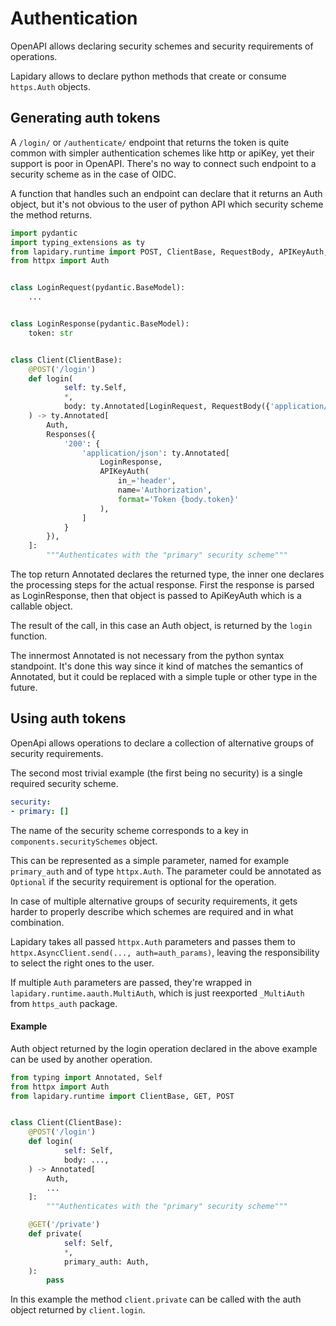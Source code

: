 # Authentication

OpenAPI allows declaring security schemes and security requirements of operations.

Lapidary allows to declare python methods that create or consume `https.Auth` objects.

## Generating auth tokens


A `/login/` or `/authenticate/` endpoint that returns the token is quite common with simpler authentication schemes like http or apiKey, yet their support is poor in OpenAPI. There's no way to connect
such endpoint to a security scheme as in the case of OIDC.

A function that handles such an endpoint can declare that it returns an Auth object, but it's not obvious to the user of python API which security scheme the method returns.

```python
import pydantic
import typing_extensions as ty
from lapidary.runtime import POST, ClientBase, RequestBody, APIKeyAuth, Responses
from httpx import Auth


class LoginRequest(pydantic.BaseModel):
    ...


class LoginResponse(pydantic.BaseModel):
    token: str


class Client(ClientBase):
    @POST('/login')
    def login(
            self: ty.Self,
            *,
            body: ty.Annotated[LoginRequest, RequestBody({'application/json': LoginRequest})],
    ) -> ty.Annotated[
        Auth,
        Responses({
            '200': {
                'application/json': ty.Annotated[
                    LoginResponse,
                    APIKeyAuth(
                        in_='header',
                        name='Authorization',
                        format='Token {body.token}'
                    ),
                ]
            }
        }),
    ]:
        """Authenticates with the "primary" security scheme"""
```

The top return Annotated declares the returned type, the inner one declares the processing steps for the actual response.
First the response is parsed as LoginResponse, then that object is passed to ApiKeyAuth which is a callable object.

The result of the call, in this case an Auth object, is returned by the `login` function.

The innermost Annotated is not necessary from the python syntax standpoint. It's done this way since it kind of matches the semantics of Annotated, but it could be replaced with a simple tuple or other type in the future.

## Using auth tokens

OpenApi allows operations to declare a collection of alternative groups of security requirements.

The second most trivial example (the first being no security) is a single required security scheme.
```yaml
security:
- primary: []
```
The name of the security scheme corresponds to a key in `components.securitySchemes` object.

This can be represented as a simple parameter, named for example `primary_auth` and of type `httpx.Auth`.
The parameter could be annotated as `Optional` if the security requirement is optional for the operation.

In case of multiple alternative groups of security requirements, it gets harder to properly describe which schemes are required and in what combination.

Lapidary takes all passed `httpx.Auth` parameters and passes them to `httpx.AsyncClient.send(..., auth=auth_params)`, leaving the responsibility to select the right ones to the user.

If multiple `Auth` parameters are passed, they're wrapped in `lapidary.runtime.aauth.MultiAuth`, which is just reexported `_MultiAuth` from `https_auth` package.

#### Example

Auth object returned by the login operation declared in the above example can be used by another operation.

```python
from typing import Annotated, Self
from httpx import Auth
from lapidary.runtime import ClientBase, GET, POST


class Client(ClientBase):
    @POST('/login')
    def login(
            self: Self,
            body: ...,
    ) -> Annotated[
        Auth,
        ...
    ]:
        """Authenticates with the "primary" security scheme"""

    @GET('/private')
    def private(
            self: Self,
            *,
            primary_auth: Auth,
    ):
        pass
```

In this example the method `client.private` can be called with the auth object returned by `client.login`.
